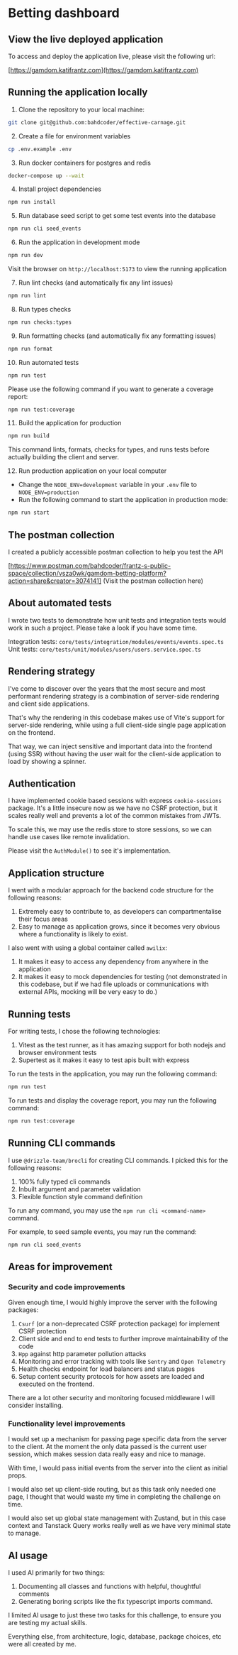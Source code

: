 # Betting dashboard

## View the live deployed application

To access and deploy the application live, please visit the following url:

[https://gamdom.katifrantz.com](https://gamdom.katifrantz.com)

## Running the application locally

1. Clone the repository to your local machine:

```bash
git clone git@github.com:bahdcoder/effective-carnage.git
```

2. Create a file for environment variables

```bash
cp .env.example .env
```

3. Run docker containers for postgres and redis

```bash
docker-compose up --wait
```

4. Install project dependencies

```bash
npm run install
```

5. Run database seed script to get some test events into the database

```bash
npm run cli seed_events
```

6. Run the application in development mode

```bash
npm run dev
```

Visit the browser on `http://localhost:5173` to view the running application

7. Run lint checks (and automatically fix any lint issues)

```bash
npm run lint
```

8. Run types checks

```bash
npm run checks:types
```

9. Run formatting checks (and automatically fix any formatting issues)

```bash
npm run format
```

10. Run automated tests

```bash
npm run test
```

Please use the following command if you want to generate a coverage report:

```bash
npm run test:coverage
```

11. Build the application for production

```bash
npm run build
```

This command lints, formats, checks for types, and runs tests before actually building the client and server.

12. Run production application on your local computer

- Change the `NODE_ENV=development` variable in your `.env` file to `NODE_ENV=production`
- Run the following command to start the application in production mode:

```bash
npm run start
```

## The postman collection

I created a publicly accessible postman collection to help you test the API

[https://www.postman.com/bahdcoder/frantz-s-public-space/collection/vsza0wk/gamdom-betting-platform?action=share&creator=3074141]
(Visit the postman collection here)

## About automated tests

I wrote two tests to demonstrate how unit tests and integration tests would work in such a project. Please take a look if you have some time.

Integration tests: `core/tests/integration/modules/events/events.spec.ts`
Unit tests: `core/tests/unit/modules/users/users.service.spec.ts`

## Rendering strategy

I've come to discover over the years that the most secure and most performant rendering strategy is a combination of server-side rendering and client side applications.

That's why the rendering in this codebase makes use of Vite's support for server-side rendering, while using a full client-side single page application on the frontend.

That way, we can inject sensitive and important data into the frontend (using SSR) without having the user wait for the client-side application to load by showing a spinner.

## Authentication

I have implemented cookie based sessions with express `cookie-sessions` package. It's a little insecure now as we have no CSRF protection, but it scales really well and prevents a lot of the common mistakes from JWTs.

To scale this, we may use the redis store to store sessions, so we can handle use cases like remote invalidation.

Please visit the `AuthModule()` to see it's implementation.

## Application structure

I went with a modular approach for the backend code structure for the following reasons:

1. Extremely easy to contribute to, as developers can compartmentalise their focus areas
2. Easy to manage as application grows, since it becomes very obvious where a functionality is likely to exist.

I also went with using a global container called `awilix`:

1. It makes it easy to access any dependency from anywhere in the application
2. It makes it easy to mock dependencies for testing (not demonstrated in this codebase, but if we had file uploads or communications with external APIs, mocking will be very easy to do.)

## Running tests

For writing tests, I chose the following technologies:

1. Vitest as the test runner, as it has amazing support for both nodejs and browser environment tests
2. Supertest as it makes it easy to test apis built with express

To run the tests in the application, you may run the following command:

```bash
npm run test
```

To run tests and display the coverage report, you may run the following command:

```bash
npm run test:coverage
```

## Running CLI commands

I use `@drizzle-team/brocli` for creating CLI commands. I picked this for the following reasons:

1. 100% fully typed cli commands
2. Inbuilt argument and parameter validation
3. Flexible function style command definition

To run any command, you may use the `npm run cli <command-name>` command.

For example, to seed sample events, you may run the command:

```bash
npm run cli seed_events
```

## Areas for improvement

### Security and code improvements

Given enough time, I would highly improve the server with the following packages:

1. `Csurf` (or a non-deprecated CSRF protection package) for implement CSRF protection
2. Client side and end to end tests to further improve maintainability of the code
3. `Hpp` against http parameter pollution attacks
4. Monitoring and error tracking with tools like `Sentry` and `Open Telemetry`
5. Health checks endpoint for load balancers and status pages
6. Setup content security protocols for how assets are loaded and executed on the frontend.

There are a lot other security and monitoring focused middleware I will consider installing.

### Functionality level improvements

I would set up a mechanism for passing page specific data from the server to the client. At the moment the only data passed is the current user session, which makes session data really easy and nice to manage.

With time, I would pass initial events from the server into the client as initial props.

I would also set up client-side routing, but as this task only needed one page, I thought that would waste my time in completing the challenge on time.

I would also set up global state management with Zustand, but in this case context and Tanstack Query works really well as we have very minimal state to manage.

## AI usage

I used AI primarily for two things:

1. Documenting all classes and functions with helpful, thoughtful comments
2. Generating boring scripts like the fix typescript imports command.

I limited AI usage to just these two tasks for this challenge, to ensure you are testing my actual skills.

Everything else, from architecture, logic, database, package choices, etc were all created by me.
